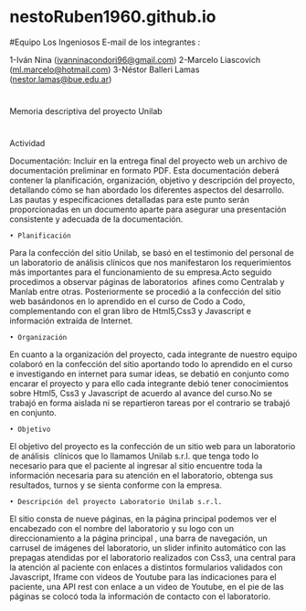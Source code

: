 # nestoRuben1960.github.io
#Equipo Los Ingeniosos
E-mail de los integrantes : 

1-Iván Nina (ivanninacondori96@gmail.com)
2-Marcelo Liascovich (ml.marcelo@hotmail.com)
3-Néstor Balleri Lamas (nestor.lamas@bue.edu.ar)


#

Memoria descriptiva del proyecto Unilab

#
Actividad

Documentación: Incluir en la entrega final del proyecto web un archivo de documentación preliminar en formato PDF. Esta documentación deberá contener la planificación, organización, objetivo y descripción del proyecto, detallando cómo se han abordado los diferentes aspectos del desarrollo. Las pautas y especificaciones detalladas para este punto serán proporcionadas en un documento aparte para asegurar una presentación consistente y adecuada de la documentación.

    • Planificación
Para la confección del sitio Unilab, se basó en el testimonio del personal de un laboratorio de análisis clínicos que nos manifestaron los requerimientos más importantes para el funcionamiento de su empresa.Acto seguido procedimos a observar páginas de laboratorios  afines como Centralab y Manlab entre otras.
Posteriormente se procedió a la confección del sitio web basándonos en lo aprendido en el curso de Codo a Codo, complementando con el gran libro de Html5,Css3 y Javascript e información extraída de Internet.

    • Organización
En cuanto a la organización del proyecto, cada integrante de nuestro equipo colaboró en la confección del sitio aportando todo lo aprendido en el curso e investigando en internet para sumar ideas, se debatió en conjunto como encarar el proyecto y para ello cada integrante debió tener conocimientos sobre Html5, Css3 y Javascript de acuerdo al avance del curso.No se trabajó en forma aislada ni se repartieron tareas por el contrario se trabajó en conjunto.

    • Objetivo
El objetivo del proyecto es la confección de un sitio web para un laboratorio de análisis  clínicos que lo llamamos Unilab s.r.l. que tenga todo lo necesario para que el paciente al ingresar al sitio encuentre toda la información necesaria para su atención en el laboratorio, obtenga sus resultados, turnos y se sienta conforme con la empresa.

    • Descripción del proyecto Laboratorio Unilab s.r.l.
El sitio consta de nueve páginas, en la página principal podemos ver el encabezado con el nombre del laboratorio y su logo con un direccionamiento a la página principal , una barra de navegación, un carrusel de imágenes del laboratorio, un slider infinito automático con las prepagas atendidas por el laboratorio realizados con Css3, una central para la atención al paciente con enlaces a distintos formularios validados con Javascript, Iframe con videos de Youtube para las indicaciones para el paciente, una API rest con enlace a un video de Youtube, en el pie de las páginas se colocó toda la información de contacto con el laboratorio.


